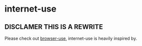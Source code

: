 # internet-use

## DISCLAMER THIS IS A REWRITE
Please check out [browser-use](https://github.com/browser-use/browser-use), internet-use is heavily inspired by.

